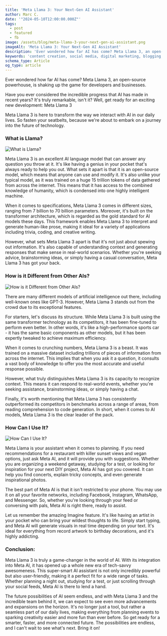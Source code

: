 ```yaml
---
title: 'Meta Llama 3: Your Next-Gen AI Assistant'
author: Marc C.
date: '"2024-05-10T12:00:00.000Z"'
tags:
  - post
  - featured
  - fb
image: /assets/blog/meta-llama-3-your-next-gen-ai-assistant.png
imageAlt: 'Meta Llama 3: Your Next-Gen AI Assistant'
description: 'Ever wondered how far AI has come? Meta Llama 3, an open-source powerhouse, is shaking up the game for developers and businesses'
keywords: 'content creation, social media, digital marketing, blogging, SEO, content strategy, social media marketing, online marketing'
schema_type: Article
og_type: article
---
```



Ever wondered how far AI has come? Meta Llama 3, an open-source powerhouse, is shaking up the game for developers and businesses.


Have you ever considered the incredible progress that AI has made in recent years? It's truly remarkable, isn't it? Well, get ready for an exciting new development: Meta Llama 3


Meta Llama 3 is here to transform the way we interact with AI in our daily lives. So fasten your seatbelts, because we're about to embark on a journey into the future of technology.

### What is Llama?

![What is Llama?](/assets/blog/what-is-llama.png)

Meta Llama 3 is an excellent AI language model that can answer any question you throw at it. It's like having a genius in your pocket that's always ready to help you out. What sets it apart is that it is an open-source model, which means that anyone can use and modify it. It's also unlike your typical model, as it was trained on a huge 15 trillion tokens of data gathered from across the internet.  This means that it has access to the combined knowledge of humanity, which is condensed into one highly intelligent machine.

When it comes to specifications, Meta Llama 3 comes in different sizes, ranging from 7 billion to 70 billion parameters. Moreover, it's built on the transformer architecture, which is regarded as the gold standard for AI models these days. This framework enables Meta Llama 3 to interpret and generate human-like prose, making it ideal for a variety of applications including trivia, coding, and creative writing. 

However, what sets Meta Llama 3 apart is that it's not just about spewing out information. It's also capable of understanding context and generating responses that make sense in real-world scenarios. Whether you're seeking advice, brainstorming ideas, or simply having a casual conversation, Meta Llama 3 has got your back.

### How is it Different from Other AIs?

![How is it Different from Other AIs?](/assets/blog/how-is-it-different.png)


There are many different models of artificial intelligence out there, including well-known ones like GPT-3. However, Meta Llama 3 stands out from the crowd due to its exceptional features.

For starters, let's discuss its structure. While Meta Llama 3 is built using the same transformer technology as its competitors, it has been fine-tuned to perform even better. In other words, it's like a high-performance sports car - it has the same basic components as other models, but it has been expertly tweaked to achieve maximum efficiency.

When it comes to crunching numbers, Meta Llama 3 is a beast. It was trained on a massive dataset including trillions of pieces of information from across the internet. This implies that when you ask it a question, it consults a vast body of knowledge to offer you the most accurate and useful response possible.

However, what truly distinguishes Meta Llama 3 is its capacity to recognize context. This means it can respond to real-world events, whether you're seeking assistance, brainstorming ideas, or simply having a chat. 

Finally, it's worth mentioning that Meta Llama 3 has consistently outperformed its competitors in benchmarks across a range of areas, from reading comprehension to code generation. In short, when it comes to AI models, Meta Llama 3 is the clear leader of the pack.

### **How Can I Use It?**

![How Can I Use It?](/assets/blog/how-can-i-use.png)


Meta Llama is your assistant when it comes to planning. If you need recommendations for a restaurant with killer sunset views and vegan options, just ask Meta AI, and it will provide you with suggestions. Whether you are organizing a weekend getaway, studying for a test, or looking for inspiration for your next DIY project, Meta AI has got you covered. It can help you find concerts, explain tricky concepts, and even generate inspirational photos.

The best part of Meta AI is that it isn't restricted to your phone. You may use it on all your favorite networks, including Facebook, Instagram, WhatsApp, and Messenger. So, whether you're looking through your feed or conversing with pals, Meta AI is right there, ready to assist.

Let us remember the amazing Imagine feature. It's like having an artist in your pocket who can bring your wildest thoughts to life. Simply start typing, and Meta AI will generate visuals in real time depending on your text. It's ideal for everything from record artwork to birthday decorations, and it's highly addicting. 

### **Conclusion:**


Meta Llama 3 is truly a game-changer in the world of AI. With its integration into Meta AI, it has opened up a whole new era of tech-savvy awesomeness. This super-smart AI assistant is not only incredibly powerful but also user-friendly, making it a perfect fit for a wide range of tasks. Whether planning a night out, studying for a test, or just scrolling through your social feeds, Meta AI is there to lend a hand.


The future possibilities of AI seem endless, and with Meta Llama 3 and the incredible team behind it, we can expect to see even more advancements and expansions on the horizon. It's no longer just a tool, but rather a seamless part of our daily lives, making everything from planning events to sparking creativity easier and more fun than ever before. So get ready for a smarter, faster, and more connected future. The possibilities are endless, and I can't wait to see what's next. Bring it on!
